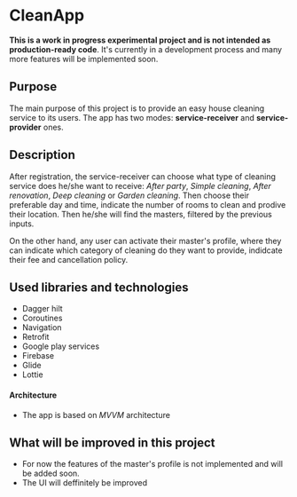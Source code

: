 # CleanApp

**This is a work in progress experimental project and is not intended as production-ready code**. It's currently in a development process and many more features will be implemented soon.

## Purpose

The main purpose of this project is to provide an easy house cleaning service to its users. The app has two modes: **service-receiver** and **service-provider** ones.


## Description

After registration, the service-receiver can choose what type of cleaning service does he/she want to receive:
_After party_, _Simple cleaning_, _After renovation_, _Deep cleaning_ or _Garden cleaning_. Then choose their preferable day and time, indicate the number of rooms to clean and prodive their location. Then he/she will find the masters, filtered by the previous inputs.

On the other hand, any user can activate their master's profile, where they can indicate which category of cleaning do they want to provide, indidcate their fee and cancellation policy.


## Used libraries and technologies

- Dagger hilt
- Coroutines
- Navigation
- Retrofit
- Google play services
- Firebase
- Glide
- Lottie


#### Architecture

- The app is based on _MVVM_ architecture


## What will be improved in this project

- For now the features of the master's profile is not implemented and will be added soon.
- The UI will deffinitely be improved

